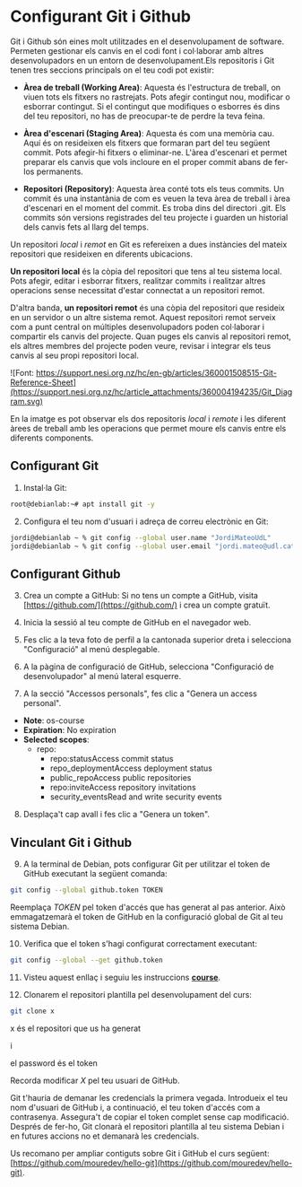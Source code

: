 # Configurant Git i Github

Git i Github són eines molt utilitzades en el desenvolupament de software. Permeten gestionar els canvis en el codi font i col·laborar amb altres desenvolupadors en un entorn de desenvolupament.Els repositoris i Git tenen tres seccions principals on el teu codi pot existir:

* **Àrea de treball (Working Area)**: Aquesta és l'estructura de treball, on viuen tots els fitxers no rastrejats. Pots afegir contingut nou, modificar o esborrar contingut. Si el contingut que modifiques o esborres és dins del teu repositori, no has de preocupar-te de perdre la teva feina.

* **Àrea d'escenari (Staging Area)**: Aquesta és com una memòria cau. Aquí és on resideixen els fitxers que formaran part del teu següent commit. Pots afegir-hi fitxers o eliminar-ne. L'àrea d'escenari et permet preparar els canvis que vols incloure en el proper commit abans de fer-los permanents.

* **Repositori (Repository)**: Aquesta àrea conté tots els teus commits. Un commit és una instantània de com es veuen la teva àrea de treball i àrea d'escenari en el moment del commit. Es troba dins del directori .git. Els commits són versions registrades del teu projecte i guarden un historial dels canvis fets al llarg del temps.


Un repositori *local* i *remot* en Git es refereixen a dues instàncies del mateix repositori que resideixen en diferents ubicacions.

**Un repositori local** és la còpia del repositori que tens al teu sistema local. Pots  afegir, editar i esborrar fitxers, realitzar commits i realitzar altres operacions sense necessitat d'estar connectat a un repositori remot. 

D'altra banda, **un repositori remot** és una còpia del repositori que resideix en un servidor o un altre sistema remot. Aquest repositori remot serveix com a punt central on múltiples desenvolupadors poden col·laborar i compartir els canvis del projecte. Quan puges els canvis al repositori remot, els altres membres del projecte poden veure, revisar i integrar els teus canvis al seu propi repositori local.

![Font: https://support.nesi.org.nz/hc/en-gb/articles/360001508515-Git-Reference-Sheet](https://support.nesi.org.nz/hc/article_attachments/360004194235/Git_Diagram.svg)

En la imatge es pot observar els dos repositoris *local* i *remote* i les diferent àrees de treball amb les operacions que permet moure els canvis entre els diferents components. 

## Configurant Git

1. Instal·la Git:

```sh
root@debianlab:~# apt install git -y
```

2. Configura el teu nom d'usuari i adreça de correu electrònic en Git:

```sh
jordi@debianlab ~ % git config --global user.name "JordiMateoUdL"
jordi@debianlab ~ % git config --global user.email "jordi.mateo@udl.cat"
```

## Configurant Github

3. Crea un compte a GitHub: Si no tens un compte a GitHub, visita [https://github.com/](https://github.com/) i crea un compte gratuït.


4. Inicia la sessió al teu compte de GitHub en el navegador web.

5. Fes clic a la teva foto de perfil a la cantonada superior dreta i selecciona "Configuració" al menú desplegable.

6. A la pàgina de configuració de GitHub, selecciona "Configuració de desenvolupador" al menú lateral esquerre.

7. A la secció "Accessos personals", fes clic a "Genera un access personal".

* **Note**: os-course
* **Expiration**: No expiration
* **Selected scopes**: 
    * repo:
        * repo:statusAccess commit status
        * repo_deploymentAccess deployment status
        * public_repoAccess public repositories
        * repo:inviteAccess repository invitations
        * security_eventsRead and write security events

8. Desplaça't cap avall i fes clic a "Genera un token".

## Vinculant Git i Github

9. A la terminal de Debian, pots configurar Git per utilitzar el token de GitHub executant la següent comanda:

```sh
git config --global github.token TOKEN
```

Reemplaça *TOKEN* pel token d'accés que has generat al pas anterior. Això emmagatzemarà el token de GitHub en la configuració global de Git al teu sistema Debian.

10. Verifica que el token s'hagi configurat correctament executant:

```sh
git config --global --get github.token
```

11. Visteu aquest enllaç i seguiu les instruccions **[course](https://classroom.github.com/a/LeE0ra_2)**.

11. Clonarem el repositori plantilla pel desenvolupament del curs:

```sh
git clone x
```

x és el repositori que us ha generat

i 

el password és el token

Recorda modificar *X* pel teu usuari de GitHub.

Git t'hauria de demanar les credencials la primera vegada. Introdueix el teu nom d'usuari de GitHub i, a continuació, el teu token d'accés com a contrasenya. Assegura't de copiar el token complet sense cap modificació. Després de fer-ho, Git clonarà el repositori plantilla al teu sistema Debian i en futures accions no et demanarà les credencials.

Us recomano per ampliar contiguts sobre Git i GitHub el curs següent: [https://github.com/mouredev/hello-git](https://github.com/mouredev/hello-git).